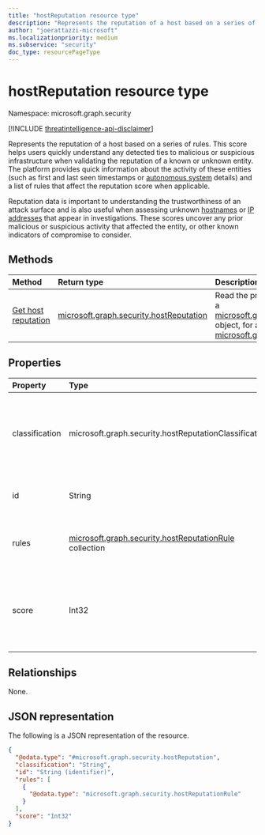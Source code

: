 ```yaml
---
title: "hostReputation resource type"
description: "Represents the reputation of a host based on a series of rules."
author: "joerattazzi-microsoft"
ms.localizationpriority: medium
ms.subservice: "security"
doc_type: resourcePageType
---
```


# hostReputation resource type

Namespace: microsoft.graph.security

[!INCLUDE [threatintelligence-api-disclaimer](../../includes/threatintelligence-api-disclaimer.md)]

Represents the reputation of a host based on a series of rules. This score helps users quickly understand any detected ties to malicious or suspicious infrastructure when validating the reputation of a known or unknown entity. The platform provides quick information about the activity of these entities (such as first and last seen timestamps or [autonomous system](../resources/security-autonomoussystem.md) details) and a list of rules that affect the reputation score when applicable.

Reputation data is important to understanding the trustworthiness of an attack surface and is also useful when assessing unknown [hostnames](../resources/security-hostname.md) or [IP addresses](../resources/security-ipaddress.md) that appear in investigations. These scores uncover any prior malicious or suspicious activity that affected the entity, or other known indicators of compromise to consider.

## Methods

| Method                                                       | Return type                                                                        | Description                                                                                                                                                                                                       |
| :----------------------------------------------------------- | :--------------------------------------------------------------------------------- | :---------------------------------------------------------------------------------------------------------------------------------------------------------------------------------------------------------------- |
| [Get host reputation](../api/security-host-get-reputation.md) | [microsoft.graph.security.hostReputation](../resources/security-hostreputation.md) | Read the properties and relationships of a [microsoft.graph.security.hostReputation](../resources/security-hostreputation.md) object, for a given [microsoft.graph.security.host](../resources/security-host.md). |

## Properties

| Property       | Type                                                                                                  | Description                                                                                                                                                                |
| :------------- | :---------------------------------------------------------------------------------------------------- | :------------------------------------------------------------------------------------------------------------------------------------------------------------------------- |
| classification | microsoft.graph.security.hostReputationClassification                                                 | The calculated reputation of the host. The possible values are: `unknown`, `neutral`, `suspicious`, `malicious`, `unknownFutureValue`.                                     |
| id             | String                                                                                                | A system-generated ID for this **hostReputation**.                                                                                                                         |
| rules          | [microsoft.graph.security.hostReputationRule](../resources/security-hostreputationrule.md) collection | A collection of rules that have been used to calculate the classification and score.                                                                                       |
| score          | Int32                                                                                                 | The calculated score (0-100) of the requested host. A higher value indicates that this [host](../resources/security-host.md) is more likely to be suspicious or malicious. |

## Relationships

None.

## JSON representation

The following is a JSON representation of the resource.

<!-- {
  "blockType": "resource",
  "keyProperty": "id",
  "@odata.type": "microsoft.graph.security.hostReputation",
  "openType": false
}
-->

```json
{
  "@odata.type": "#microsoft.graph.security.hostReputation",
  "classification": "String",
  "id": "String (identifier)",
  "rules": [
    {
      "@odata.type": "microsoft.graph.security.hostReputationRule"
    }
  ],
  "score": "Int32"
}
```
